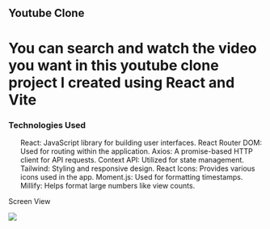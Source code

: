 ## Youtube Clone

<h1>You can search and watch the video you want in this youtube clone project I created using React and Vite </h1>

<h3>Technologies Used</h3>

<ul>
React: JavaScript library for building user interfaces.
React Router DOM: Used for routing within the application.
Axios: A promise-based HTTP client for API requests.
Context API: Utilized for state management.
Tailwind: Styling and responsive design.
React Icons: Provides various icons used in the app.
Moment.js: Used for formatting timestamps.
Millify: Helps format large numbers like view counts.
</ul>

Screen View

<img src="./src/assets/gif/youtubeClone.gif">